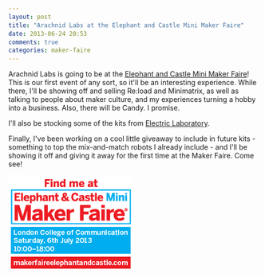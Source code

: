 ```yaml
---
layout: post
title: "Arachnid Labs at the Elephant and Castle Mini Maker Faire"
date: 2013-06-24 20:53
comments: true
categories: maker-faire
---
```


Arachnid Labs is going to be at the <a href="http://makerfaireelephantandcastle.com/">Elephant and Castle Mini Maker Faire</a>! This is our first event of any sort, so it'll be an interesting experience. While there, I'll be showing off and selling Re:load and Minimatrix, as well as talking to people about maker culture, and my experiences turning a hobby into a business. Also, there will be Candy. I promise.

I'll also be stocking some of the kits from <a href="https://www.tindie.com/stores/electriclaboratory/">Electric Laboratory</a>.

Finally, I've been working on a cool little giveaway to include in future kits - something to top the mix-and-match robots I already include - and I'll be showing it off and giving it away for the first time at the Maker Faire. Come see!

<a href="http://makerfaireelephantandcastle.com/"><img src="/images/ecmmf.png"></a>

